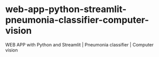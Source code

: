 # web-app-python-streamlit-pneumonia-classifier-computer-vision
WEB APP with Python and Streamlit | Pneumonia classifier | Computer vision
